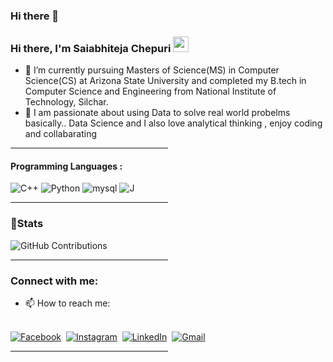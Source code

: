 ### Hi there 👋

<!--
**Saketh1702/Saketh1702** is a ✨ _special_ ✨ repository because its `README.md` (this file) appears on your GitHub profile.

Here are some ideas to get you started:

- 🔭 I’m currently working on ...
- 🌱 I’m currently learning ...
- 👯 I’m looking to collaborate on ...
- 🤔 I’m looking for help with ...
- 💬 Ask me about ...
 ...
- 😄 Pronouns: ...
- ⚡ Fun fact: ...
-->


### Hi there, I'm Saiabhiteja Chepuri <img src="https://media.giphy.com/media/hvRJCLFzcasrR4ia7z/giphy.gif" width="25px">

- 🔭 I’m currently pursuing Masters of Science(MS) in Computer Science(CS) at Arizona State University and completed my B.tech in Computer Science and Engineering from National Institute of Technology, Silchar.
- 🌱 I am passionate about using Data to solve real world probelms basically.. Data Science and I also love analytical thinking , enjoy coding and collabarating 


<hr style="width:50%;text-align:left;margin-left:0">

#### Programming Languages :
![C++](https://img.shields.io/badge/c++-%2300599C.svg?style=for-the-badge&logo=c%2B%2B&logoColor=white)
![Python](https://img.shields.io/badge/python-3670A0?style=for-the-badge&logo=python&logoColor=ffdd54)
![mysql](https://img.shields.io/badge/mysql-4479A1.svg?&style=for-the-badge&logo=mysql&logoColor=white)
![J](https://img.shields.io/badge/Java-ED8B00?style=for-the-badge&logo=java&logoColor=white)


<!-- ![Plotly](https://img.shields.io/badge/Plotly-%233F4F75.svg?style=for-the-badge&logo=plotly&logoColor=white) -->
<!-- ![Pandas](https://img.shields.io/badge/pandas-%23150458.svg?style=for-the-badge&logo=pandas&logoColor=white) -->
<!-- ![git](https://img.shields.io/badge/git%20-%23F05033.svg?&style=for-the-badge&logo=git&logoColor=white) -->

<hr style="width:50%;text-align:left;margin-left:0">

### 👦Stats
<div align="left">

<!-- ![profile visit](https://komarev.com/ghpvc/?username=saiabhiteja) -->

![GitHub Contributions](https://github-readme-stats.vercel.app/api?username=saiabhiteja&show_icons=true&hide_title=true&count_private=true&include_all_commits=true&count_private=true&theme=gotham)

</div>
<hr style="width:50%;text-align:left;margin-left:0">

### Connect with me:
- 📫 How to reach me:
<p align="left">
<br>
<a href="[https://www.facebook.com/saketh.angirekula/]"><img src="https://img.shields.io/badge/facebook-%231877F2.svg?&style=for-the-badge&logo=facebook&logoColor=white" alt="Facebook" /></a>&nbsp;
<a href="[https://www.instagram.com/saketh_kaizoku/]"><img src="https://img.shields.io/badge/instagram-%23E4405F.svg?&style=for-the-badge&logo=instagram&logoColor=white" alt="Instagram" /></a>&nbsp;
<a href="https://www.linkedin.com/in/saketh-angirekula/"><img src="https://img.shields.io/badge/linkedin-%230077B5.svg?&style=for-the-badge&logo=linkedin&logoColor=white" alt="LinkedIn" /></a>&nbsp;
<a href="mailto:sangirek@asu.edu.com"><img src="https://img.shields.io/badge/gmail-%23D14836.svg?&style=for-the-badge&logo=gmail&logoColor=white" alt="Gmail"/></a>&nbsp;

</p>
<hr style="width:50%;text-align:left;margin-left:0">
